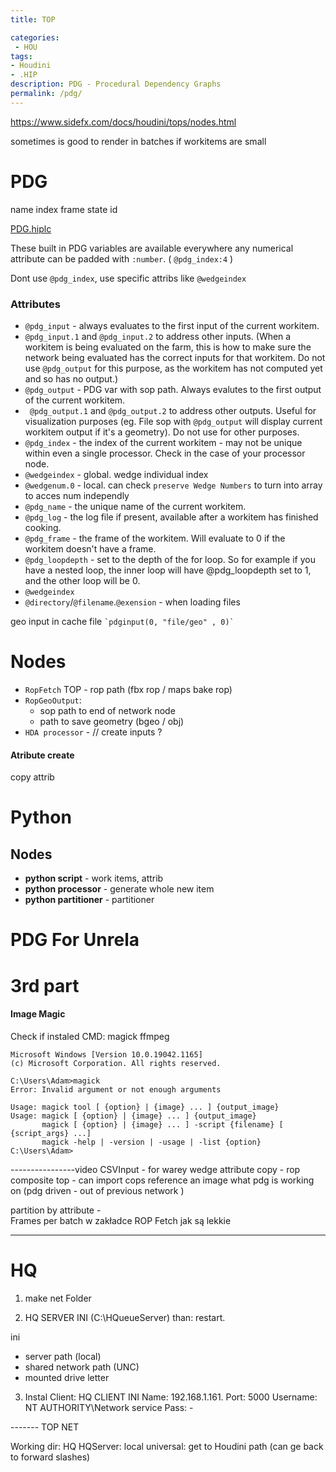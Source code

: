 ```yaml
---
title: TOP

categories:
 - HOU
tags:
- Houdini
- .HIP
description: PDG - Procedural Dependency Graphs
permalink: /pdg/
---
```


https://www.sidefx.com/docs/houdini/tops/nodes.html

sometimes is good to render in batches if workitems are small

# PDG





name index frame state id

[PDG.hiplc](/src/hip/PDG/PDG.hiplc)

These built in PDG variables are available everywhere any numerical attribute can be padded with `:number`. ( `@pdg_index:4` )

Dont use `@pdg_index`, use specific attribs like `@wedgeindex`
### Attributes

- `@pdg_input` - always evaluates to the first input of the current workitem.  
- `@pdg_input.1` and `@pdg_input.2` to address other inputs. (When a workitem is being evaluated on the farm, this is how to make sure the network being evaluated has the correct inputs for that workitem.  Do not use `@pdg_output` for this purpose, as the workitem has not computed yet and so has no output.)
- `@pdg_output` - PDG var with sop path. Always evalutes to the first output of the current workitem.
- ` @pdg_output.1` and `@pdg_output.2` to address other outputs. Useful for visualization purposes (eg. File sop with `@pdg_output` will display current workitem output if it's a geometry).  Do not use for other purposes.  
- `@pdg_index` - the index of the current workitem - may not be unique within even a single processor.  Check in the case of your processor node.
- `@wedgeindex` - global. wedge individual index
- `@wedgenum.0` - local. can check `preserve Wedge Numbers` to turn into array to acces num independly
- `@pdg_name` - the unique name of the current workitem.   
- `@pdg_log` - the log file if present, available after a workitem has finished cooking.  
- `@pdg_frame` - the frame of the workitem.  Will evaluate to 0 if the workitem doesn't have a frame.  
- `@pdg_loopdepth` - set to the depth of the for loop.  So for example if you have a nested loop, the inner loop will have @pdg_loopdepth set to 1, and the other loop will be 0.
- `@wedgeindex `
- `@directory`/`@filename`.`@exension` - when loading files

geo input in cache file ``` `pdginput(0, "file/geo" , 0)` ```





# Nodes

- `RopFetch` TOP - rop path (fbx rop / maps bake rop)
- `RopGeoOutput`:
  - sop path to end of network node  
  - path to save geometry (bgeo / obj)  
- `HDA processor` - // create inputs ?   

####  Atribute create
copy attrib




# Python


## Nodes

- **python script** - work items, attrib
- **python processor** -  generate whole new item
- **python partitioner**  - partitioner




# PDG For Unrela







# 3rd part

#### Image Magic


Check if instaled CMD:
magick
ffmpeg
```
Microsoft Windows [Version 10.0.19042.1165]
(c) Microsoft Corporation. All rights reserved.

C:\Users\Adam>magick
Error: Invalid argument or not enough arguments

Usage: magick tool [ {option} | {image} ... ] {output_image}
Usage: magick [ {option} | {image} ... ] {output_image}
       magick [ {option} | {image} ... ] -script {filename} [ {script_args} ...]
       magick -help | -version | -usage | -list {option}
C:\Users\Adam>
```

----------------video
CSVInput - for warey wedge
attribute copy -
rop composite top - can import cops  reference an image what pdg is working on (pdg driven - out of previous network )


partition by attribute -    
Frames per batch w zakładce ROP Fetch jak są lekkie   




----------
# HQ
1) make net Folder

2) HQ SERVER INI (C:\HQueueServer) than: restart.

ini
- server path (local)
- shared network path (UNC)
- mounted drive letter

3) Instal Client:  HQ CLIENT INI
Name: 192.168.1.161.
Port: 5000
Username: NT AUTHORITY\Network service
Pass: -

------- TOP NET

Working dir: HQ
HQServer: local
universal: get to Houdini path (can ge back to forward slashes)
